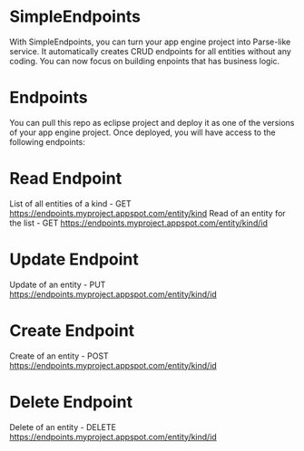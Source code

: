 # SimpleEndpoints
With SimpleEndpoints, you can turn your app engine project into Parse-like service. It automatically creates CRUD endpoints for all entities without any coding. You can now focus on building enpoints that has business logic.

# Endpoints
You can pull this repo as eclipse project and deploy it as one of the versions of your app engine project. Once deployed, you will have access to the following endpoints:

# Read Endpoint
List of all entities of a kind - GET https://endpoints.myproject.appspot.com/entity/kind
Read of an entity for the list - GET https://endpoints.myproject.appspot.com/entity/kind/id

# Update Endpoint
Update of an entity - PUT https://endpoints.myproject.appspot.com/entity/kind/id

# Create Endpoint
Create of an entity - POST https://endpoints.myproject.appspot.com/entity/kind/id

# Delete Endpoint
Delete of an entity - DELETE https://endpoints.myproject.appspot.com/entity/kind/id
